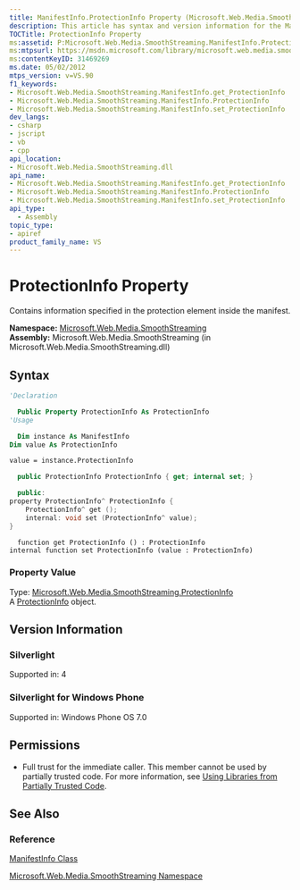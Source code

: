 ```yaml
---
title: ManifestInfo.ProtectionInfo Property (Microsoft.Web.Media.SmoothStreaming)
description: This article has syntax and version information for the ManifestInfo.ProtectionInfo property. There are also links to reference materials.
TOCTitle: ProtectionInfo Property
ms:assetid: P:Microsoft.Web.Media.SmoothStreaming.ManifestInfo.ProtectionInfo
ms:mtpsurl: https://msdn.microsoft.com/library/microsoft.web.media.smoothstreaming.manifestinfo.protectioninfo(v=VS.90)
ms:contentKeyID: 31469269
ms.date: 05/02/2012
mtps_version: v=VS.90
f1_keywords:
- Microsoft.Web.Media.SmoothStreaming.ManifestInfo.get_ProtectionInfo
- Microsoft.Web.Media.SmoothStreaming.ManifestInfo.ProtectionInfo
- Microsoft.Web.Media.SmoothStreaming.ManifestInfo.set_ProtectionInfo
dev_langs:
- csharp
- jscript
- vb
- cpp
api_location:
- Microsoft.Web.Media.SmoothStreaming.dll
api_name:
- Microsoft.Web.Media.SmoothStreaming.ManifestInfo.get_ProtectionInfo
- Microsoft.Web.Media.SmoothStreaming.ManifestInfo.ProtectionInfo
- Microsoft.Web.Media.SmoothStreaming.ManifestInfo.set_ProtectionInfo
api_type:
  - Assembly
topic_type:
- apiref
product_family_name: VS
---
```


# ProtectionInfo Property

Contains information specified in the protection element inside the manifest.

**Namespace:**  [Microsoft.Web.Media.SmoothStreaming](microsoft-web-media-smoothstreaming-namespace_1.md)  
**Assembly:**  Microsoft.Web.Media.SmoothStreaming (in Microsoft.Web.Media.SmoothStreaming.dll)

## Syntax

```vb
'Declaration

  Public Property ProtectionInfo As ProtectionInfo
'Usage

  Dim instance As ManifestInfo
Dim value As ProtectionInfo

value = instance.ProtectionInfo
```

```csharp
  public ProtectionInfo ProtectionInfo { get; internal set; }
```

```cpp
  public:
property ProtectionInfo^ ProtectionInfo {
    ProtectionInfo^ get ();
    internal: void set (ProtectionInfo^ value);
}
```

```jscript
  function get ProtectionInfo () : ProtectionInfo
internal function set ProtectionInfo (value : ProtectionInfo)
```

### Property Value

Type: [Microsoft.Web.Media.SmoothStreaming.ProtectionInfo](protectioninfo-class-microsoft-web-media-smoothstreaming_1.md)  
A [ProtectionInfo](protectioninfo-class-microsoft-web-media-smoothstreaming_1.md) object.  

## Version Information

### Silverlight

Supported in: 4  

### Silverlight for Windows Phone

Supported in: Windows Phone OS 7.0  

## Permissions

  - Full trust for the immediate caller. This member cannot be used by partially trusted code. For more information, see [Using Libraries from Partially Trusted Code](https://msdn.microsoft.com/library/8skskf63).

## See Also

### Reference

[ManifestInfo Class](manifestinfo-class-microsoft-web-media-smoothstreaming_1.md)

[Microsoft.Web.Media.SmoothStreaming Namespace](microsoft-web-media-smoothstreaming-namespace_1.md)
